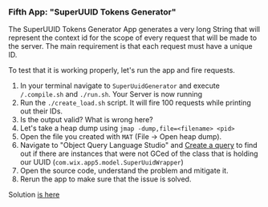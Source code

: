### Fifth App: "SuperUUID Tokens Generator"
The SuperUUID Tokens Generator App generates a very long String that will represent the context id for
the scope of every request that will be made to the server. 
The main requirement is that each request must have a unique ID.

To test that it is working properly, let's run the app and fire requests.
 
1. In your terminal navigate to `SuperUuidGenerator` and execute `/.compile.sh` and `./run.sh`. Your Server is now running
2. Run the `./create_load.sh` script. It will fire 100 requests while printing out their IDs.
3. Is the output valid? What is wrong here?
4. Let's take a heap dump using `jmap -dump,file=<filename> <pid>`
5. Open the file you created with `MAT` (File -> Open heap dump). 
6. Navigate to "Object Query Language Studio" and [Create a query](http://cr.openjdk.java.net/~sundar/8022483/webrev.01/raw_files/new/src/share/classes/com/sun/tools/hat/resources/oqlhelp.html) to find out if there are instances that were not GCed of the class that is holding our UUID (`com.wix.app5.model.SuperUuidWrapper`)
7. Open the source code, understand the problem and mitigate it. 
8. Rerun the app to make sure that the issue is solved.

Solution [is here](solution/Solution.md)
